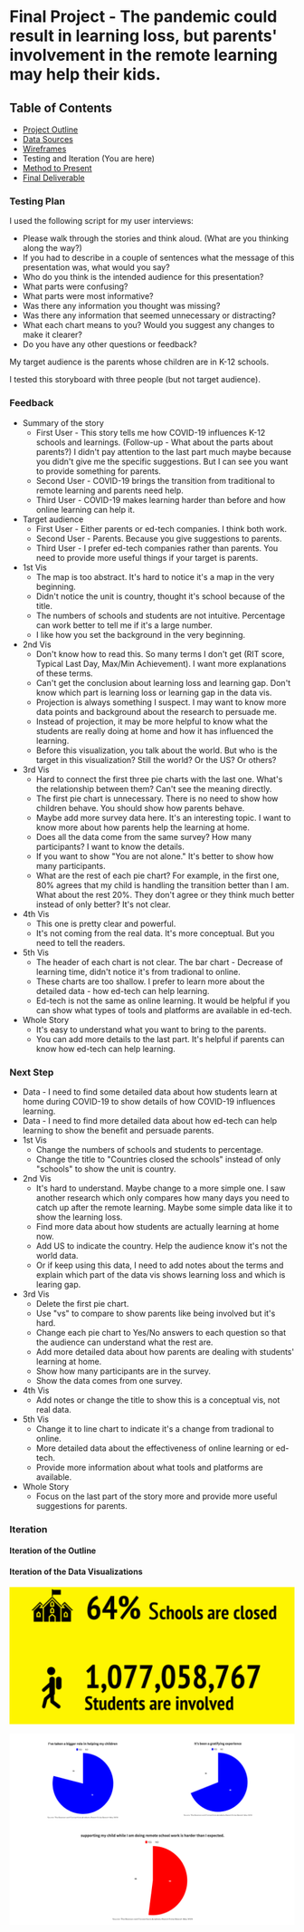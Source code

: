 # Final Project - The pandemic could result in learning loss, but parents' involvement in the remote learning may help their kids.
## Table of Contents
  * [Project Outline](project-outline.md)
  * [Data Sources](data-sources.md)
  * [Wireframes](/wireframes.md)
  * Testing and Iteration (You are here)
  * [Method to Present](/method-to-present.md)
  * [Final Deliverable](/final-deliverable.md)

### Testing Plan
I used the following script for my user interviews:

* Please walk through the stories and think aloud. (What are you thinking along the way?)
* If you had to describe in a couple of sentences what the message of this presentation was, what would you say?
* Who do you think is the intended audience for this presentation?
* What parts were confusing?
* What parts were most informative?
* Was there any information you thought was missing?
* Was there any information that seemed unnecessary or distracting?
* What each chart means to you? Would you suggest any changes to make it clearer?
* Do you have any other questions or feedback?

My target audience is the parents whose children are in K-12 schools.

I tested this storyboard with three people (but not target audience).

### Feedback
* Summary of the story
  * First User - This story tells me how COVID-19 influences K-12 schools and learnings. (Follow-up - What about the parts about parents?) I didn't pay attention to the last part much maybe because you didn't give me the specific suggestions. But I can see you want to provide something for parents.
  * Second User - COVID-19 brings the transition from traditional to remote learning and parents need help.
  * Third User - COVID-19 makes learning harder than before and how online learning can help it.
* Target audience 
  * First User - Either parents or ed-tech companies. I think both work.
  * Second User - Parents. Because you give suggestions to parents.
  * Third User - I prefer ed-tech companies rather than parents. You need to provide more useful things if your target is parents.
* 1st Vis
  * The map is too abstract. It's hard to notice it's a map in the very beginning. 
  * Didn't notice the unit is country, thought it's school because of the title. 
  * The numbers of schools and students are not intuitive. Percentage can work better to tell me if it's a large number.
  * I like how you set the background in the very beginning.
* 2nd Vis
  * Don't know how to read this. So many terms I don't get (RIT score, Typical Last Day, Max/Min Achievement). I want more explanations of these terms.
  * Can't get the conclusion about learning loss and learning gap. Don't know which part is learning loss or learning gap in the data vis.
  * Projection is always something I suspect. I may want to know more data points and background about the research to persuade me. 
  * Instead of projection, it may be more helpful to know what the students are really doing at home and how it has influenced the learning. 
  * Before this visualization, you talk about the world. But who is the target in this visualization? Still the world? Or the US? Or others?
* 3rd Vis
  * Hard to connect the first three pie charts with the last one. What's the relationship between them? Can't see the meaning directly.
  * The first pie chart is unnecessary. There is no need to show how children behave. You should show how parents behave.
  * Maybe add more survey data here. It's an interesting topic. I want to know more about how parents help the learning at home.
  * Does all the data come from the same survey? How many participants? I want to know the details.
  * If you want to show "You are not alone." It's better to show how many participants.
  * What are the rest of each pie chart? For example, in the first one, 80% agrees that my child is handling the transition better than I am. What about the rest 20%. They don't agree or they think much better instead of only better? It's not clear.
* 4th Vis
  * This one is pretty clear and powerful.
  * It's not coming from the real data. It's more conceptual. But you need to tell the readers. 
* 5th Vis
  * The header of each chart is not clear. The bar chart - Decrease of learning time, didn't notice it's from tradional to online.
  * These charts are too shallow. I prefer to learn more about the detailed data - how ed-tech can help learning.
  * Ed-tech is not the same as online learning. It would be helpful if you can show what types of tools and platforms are available in ed-tech.
* Whole Story
  * It's easy to understand what you want to bring to the parents.
  * You can add more details to the last part. It's helpful if parents can know how ed-tech can help learning.

### Next Step
* Data - I need to find some detailed data about how students learn at home during COVID-19 to show details of how COVID-19 influences learning.
* Data - I need to find more detailed data about how ed-tech can help learning to show the benefit and persuade parents.
* 1st Vis
  * Change the numbers of schools and students to percentage.
  * Change the title to "Countries closed the schools" instead of only "schools" to show the unit is country.
* 2nd Vis
  * It's hard to understand. Maybe change to a more simple one. I saw another research which only compares how many days you need to catch up after the remote learning. Maybe some simple data like it to show the learning loss.
  * Find more data about how students are actually learning at home now.
  * Add US to indicate the country. Help the audience know it's not the world data.
  * Or if keep using this data, I need to add notes about the terms and explain which part of the data vis shows learning loss and which is learing gap.
* 3rd Vis
  * Delete the first pie chart.
  * Use "vs" to compare to show parents like being involved but it's hard.
  * Change each pie chart to Yes/No answers to each question so that the audience can understand what the rest are.
  * Add more detailed data about how parents are dealing with students' learning at home.
  * Show how many participants are in the survey.
  * Show the data comes from one survey.
* 4th Vis
  * Add notes or change the title to show this is a conceptual vis, not real data.
* 5th Vis
  * Change it to line chart to indicate it's a change from tradional to online. 
  * More detailed data about the effectiveness of online learning or ed-tech.
  * Provide more information about what tools and platforms are available.
* Whole Story
  * Focus on the last part of the story more and provide more useful suggestions for parents.

### Iteration

#### Iteration of the Outline

#### Iteration of the Data Visualizations

<div class="flourish-embed flourish-map" data-src="visualisation/3387280" data-url="https://flo.uri.sh/visualisation/3387280/embed"><script src="https://public.flourish.studio/resources/embed.js"></script></div>

<img src="School Closures.png"></script>

<div class="flourish-embed flourish-chart" data-src="visualisation/3387922" data-url="https://flo.uri.sh/visualisation/3387922/embed"><script src="https://public.flourish.studio/resources/embed.js"></script></div>

<div class="flourish-embed flourish-chart" data-src="visualisation/3388835" data-url="https://flo.uri.sh/visualisation/3388835/embed"><script src="https://public.flourish.studio/resources/embed.js"></script></div>

<div class="flourish-embed flourish-chart" data-src="visualisation/3401757" data-url="https://flo.uri.sh/visualisation/3401757/embed"><script src="https://public.flourish.studio/resources/embed.js"></script></div>

<img src="feeling.png">

<div class="flourish-embed flourish-slope" data-src="visualisation/3402021" data-url="https://flo.uri.sh/visualisation/3402021/embed"><script src="https://public.flourish.studio/resources/embed.js"></script></div>

<div class="flourish-embed flourish-hierarchy" data-src="visualisation/3402216" data-url="https://flo.uri.sh/visualisation/3402216/embed"><script src="https://public.flourish.studio/resources/embed.js"></script></div>
